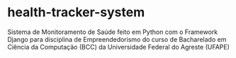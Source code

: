 # health-tracker-system
Sistema de Monitoramento de Saúde feito em Python com o Framework Django para disciplina de Empreendedorismo do curso de Bacharelado em Ciência da Computação (BCC) da Universidade Federal do Agreste (UFAPE)
